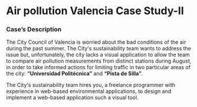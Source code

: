 # Air pollution Valencia Case Study-II 

### Case’s Description 
The City Council of Valencia is worried about the bad conditions of the air during the past summer. The City's sustainability team wants to address the issue
but, unfortunately, the city lacks a visual application to allow the team to compare air pollution measurements from distinct stations during August, in order
to take informed actions for limiting traffic in two particular areas of the city: **“Universidad Politécnica”** and **“Pista de Silla”**.

The City's sustainability team hires you, a freelance programmer with experience in web-based environmental applications, to design and implement a web-based 
application such a visual tool.


